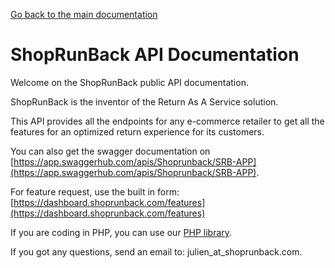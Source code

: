 [Go back to the main documentation](./)

# ShopRunBack API Documentation

Welcome on the ShopRunBack public API documentation.

ShopRunBack is the inventor of the Return As A Service solution.

This API provides all the endpoints for any e-commerce retailer to get all the features for an optimized return experience for its customers.

You can also get the swagger documentation on [https://app.swaggerhub.com/apis/Shoprunback/SRB-APP](https://app.swaggerhub.com/apis/Shoprunback/SRB-APP).

For feature request, use the built in form: [https://dashboard.shoprunback.com/features](https://dashboard.shoprunback.com/features)

If you are coding in PHP, you can use our [PHP library](https://shoprunback.github.io/documentation/php.html).

If you got any questions, send an email to: julien_at_shoprunback.com.
